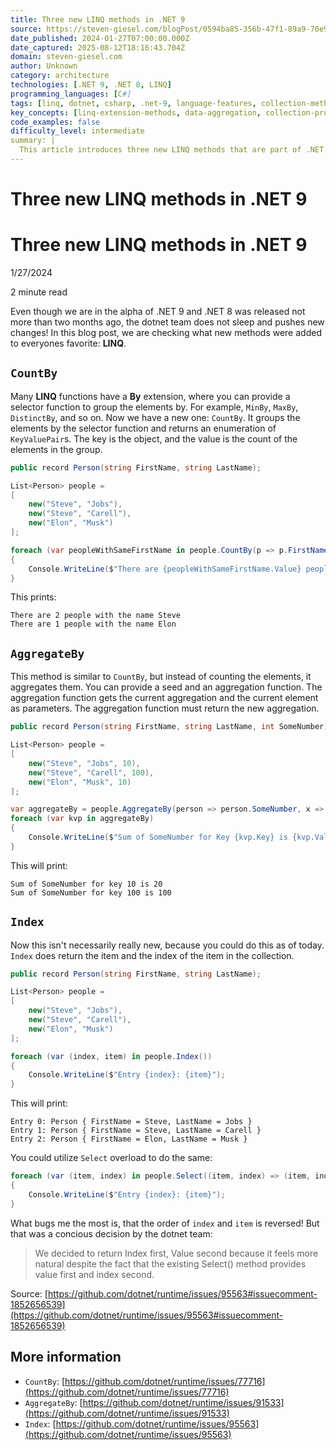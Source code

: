 ```yaml
---
title: Three new LINQ methods in .NET 9
source: https://steven-giesel.com/blogPost/0594ba85-356b-47f1-89a9-70e9761c582e?utm_source=newsletter.csharpdigest.net&utm_medium=newsletter&utm_campaign=unit-testing-clean-architecture-use-cases&_bhlid=e28224014ba6b6b302a0d29cf8cca1d3679df36d
date_published: 2024-01-27T07:00:00.000Z
date_captured: 2025-08-12T18:16:43.704Z
domain: steven-giesel.com
author: Unknown
category: architecture
technologies: [.NET 9, .NET 8, LINQ]
programming_languages: [C#]
tags: [linq, dotnet, csharp, .net-9, language-features, collection-methods, data-aggregation]
key_concepts: [linq-extension-methods, data-aggregation, collection-processing, countby, aggregateby, index]
code_examples: false
difficulty_level: intermediate
summary: |
  This article introduces three new LINQ methods that are part of .NET 9: `CountBy`, `AggregateBy`, and `Index`. It explains the purpose of each method, providing clear C# code examples to demonstrate their usage and output. The `CountBy` method groups elements by a selector and returns their counts, while `AggregateBy` allows for custom aggregation based on a key and a seed. The `Index` method provides both the item and its index within a collection, with a note on its parameter order compared to `Select`.
---
```

# Three new LINQ methods in .NET 9

# Three new LINQ methods in .NET 9

1/27/2024

2 minute read

Even though we are in the alpha of .NET 9 and .NET 8 was released not more than two months ago, the dotnet team does not sleep and pushes new changes! In this blog post, we are checking what new methods were added to everyones favorite: **LINQ**.

## `CountBy`

Many **LINQ** functions have a **By** extension, where you can provide a selector function to group the elements by. For example, `MinBy`, `MaxBy`, `DistinctBy`, and so on. Now we have a new one: `CountBy`. It groups the elements by the selector function and returns an enumeration of `KeyValuePair`s. The key is the object, and the value is the count of the elements in the group.

```csharp
public record Person(string FirstName, string LastName);

List<Person> people =
[
    new("Steve", "Jobs"),
    new("Steve", "Carell"),
    new("Elon", "Musk")
];

foreach (var peopleWithSameFirstName in people.CountBy(p => p.FirstName))
{
    Console.WriteLine($"There are {peopleWithSameFirstName.Value} people with the name {peopleWithSameFirstName.Key}");
}
```

This prints:

```no
There are 2 people with the name Steve
There are 1 people with the name Elon
```

## `AggregateBy`

This method is similar to `CountBy`, but instead of counting the elements, it aggregates them. You can provide a seed and an aggregation function. The aggregation function gets the current aggregation and the current element as parameters. The aggregation function must return the new aggregation.

```csharp
public record Person(string FirstName, string LastName, int SomeNumber);

List<Person> people =
[
    new("Steve", "Jobs", 10),
    new("Steve", "Carell", 100),
    new("Elon", "Musk", 10)
];

var aggregateBy = people.AggregateBy(person => person.SomeNumber, x => 0, (x, y) => x + y.SomeNumber);
foreach (var kvp in aggregateBy)
{
    Console.WriteLine($"Sum of SomeNumber for Key {kvp.Key} is {kvp.Value}");
}
```

This will print:

```no
Sum of SomeNumber for key 10 is 20
Sum of SomeNumber for key 100 is 100
```

## `Index`

Now this isn't necessarily really new, because you could do this as of today. `Index` does return the item and the index of the item in the collection.

```csharp
public record Person(string FirstName, string LastName);

List<Person> people =
[
    new("Steve", "Jobs"),
    new("Steve", "Carell"),
    new("Elon", "Musk")
];

foreach (var (index, item) in people.Index())
{
    Console.WriteLine($"Entry {index}: {item}");
}
```

This will print:

```no
Entry 0: Person { FirstName = Steve, LastName = Jobs }
Entry 1: Person { FirstName = Steve, LastName = Carell }
Entry 2: Person { FirstName = Elon, LastName = Musk }
```

You could utilize `Select` overload to do the same:

```csharp
foreach (var (item, index) in people.Select((item, index) => (item, index)))
{
    Console.WriteLine($"Entry {index}: {item}");
}
```

What bugs me the most is, that the order of `index` and `item` is reversed! But that was a concious decision by the dotnet team:

> We decided to return Index first, Value second because it feels more natural despite the fact that the existing Select() method provides value first and index second.

Source: [https://github.com/dotnet/runtime/issues/95563#issuecomment-1852656539](https://github.com/dotnet/runtime/issues/95563#issuecomment-1852656539)

## More information

*   `CountBy`: [https://github.com/dotnet/runtime/issues/77716](https://github.com/dotnet/runtime/issues/77716)
*   `AggregateBy`: [https://github.com/dotnet/runtime/issues/91533](https://github.com/dotnet/runtime/issues/91533)
*   `Index`: [https://github.com/dotnet/runtime/issues/95563](https://github.com/dotnet/runtime/issues/95563)